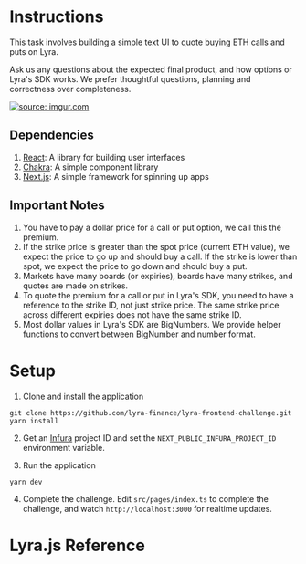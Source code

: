 # Instructions

This task involves building a simple text UI to quote buying ETH calls and puts on Lyra.

Ask us any questions about the expected final product, and how options or Lyra's SDK works. We prefer thoughtful questions, planning and correctness over completeness.

<a href="https://imgur.com/HIiZFaS"><img src="https://i.imgur.com/HIiZFaS.gif" title="source: imgur.com" /></a>

## Dependencies

1. [React](https://reactjs.org/): A library for building user interfaces
2. [Chakra](https://chakra-ui.com/docs/components/overview): A simple component library
3. [Next.js](https://nextjs.org/): A simple framework for spinning up apps

## Important Notes

1. You have to pay a dollar price for a call or put option, we call this the premium.
2. If the strike price is greater than the spot price (current ETH value), we expect the price to go up and should buy a call. If the strike is lower than spot, we expect the price to go down and should buy a put.
3. Markets have many boards (or expiries), boards have many strikes, and quotes are made on strikes.
4. To quote the premium for a call or put in Lyra's SDK, you need to have a reference to the strike ID, not just strike price. The same strike price across different expiries does not have the same strike ID.
5. Most dollar values in Lyra's SDK are BigNumbers. We provide helper functions to convert between BigNumber and number format.

# Setup

1. Clone and install the application

```
git clone https://github.com/lyra-finance/lyra-frontend-challenge.git
yarn install
```

2. Get an [Infura](https://infura.io/) project ID and set the `NEXT_PUBLIC_INFURA_PROJECT_ID` environment variable.

3. Run the application

```
yarn dev
```

4. Complete the challenge. Edit `src/pages/index.ts` to complete the challenge, and watch `http://localhost:3000` for realtime updates.

# Lyra.js Reference
